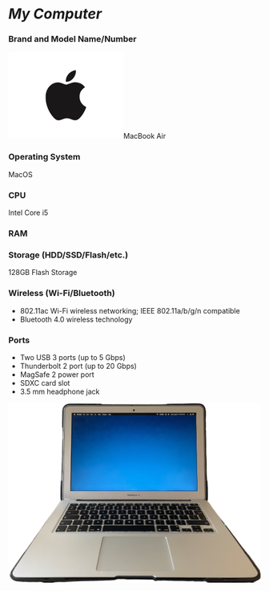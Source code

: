 # *My Computer*
### Brand and Model Name/Number
![alt text](https://github.com/TaimShlewet/IMAGES-/blob/main/rsz_1rsz_png-transparent-black-small-apple-logo-logo-material-apple-logo-black.png)MacBook Air
### Operating System
MacOS
### CPU
Intel Core i5
### RAM

### Storage (HDD/SSD/Flash/etc.)
128GB Flash Storage
### Wireless (Wi-Fi/Bluetooth)
* 802.11ac Wi-Fi wireless networking; IEEE 802.11a/b/g/n compatible
* Bluetooth 4.0 wireless technology
### Ports
* Two USB 3 ports (up to 5 Gbps)
* Thunderbolt 2 port (up to 20 Gbps)
* MagSafe 2 power port
* SDXC card slot
* 3.5 mm headphone jack

![alt text](https://github.com/TaimShlewet/IMAGES-/blob/main/IMG_3555.PNG)
